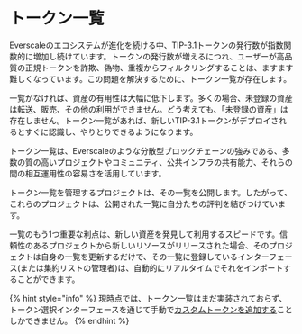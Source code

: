 # トークン一覧

Everscaleのエコシステムが進化を続ける中、TIP-3.1トークンの発行数が指数関数的に増加し続けています。トークンの発行数が増えるにつれ、ユーザーが高品質の正規トークンを詐欺、偽物、重複からフィルタリングすることは、ますます難しくなっています。この問題を解決するために、トークン一覧が存在します。

一覧がなければ、資産の有用性は大幅に低下します。多くの場合、未登録の資産は転送、販売、その他の利用ができません。どう考えても、「未登録の資産」は存在しません。トークン一覧があれば、新しいTIP-3.1トークンがデプロイされるとすぐに認識し、やりとりできるようになります。

トークン一覧は、Everscaleのような分散型ブロックチェーンの強みである、多数の質の高いプロジェクトやコミュニティ、公共インフラの共有能力、それらの間の相互運用性の容易さを活用しています。

トークン一覧を管理するプロジェクトは、その一覧を公開します。したがって、これらのプロジェクトは、公開された一覧に自分たちの評判を結びつけています。

一覧のもう1つ重要な利点は、新しい資産を発見して利用するスピードです。信頼性のあるプロジェクトから新しいリソースがリリースされた場合、そのプロジェクトは自身の一覧を更新するだけで、その一覧に登録しているインターフェース(または集約リストの管理者)は、自動的にリアルタイムでそれをインポートすることができます。

{% hint style="info" %}
現時点では、トークン一覧はまだ実装されておらず、トークン選択インターフェースを通じて手動で[カスタムトークンを追加する](../how-to/add-custom-token.md)ことしかできません。
{% endhint %}
